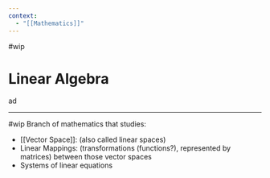 ```yaml
---
context:
  - "[[Mathematics]]"
---
```


#wip

# Linear Algebra

ad

---

#wip
Branch of mathematics that studies:
- [[Vector Space]]: (also called linear spaces)
- Linear Mappings: (transformations (functions?), represented by matrices) between those vector spaces
- Systems of linear equations
